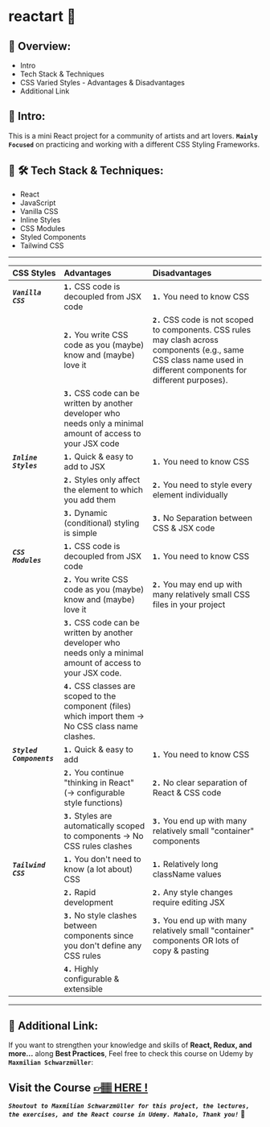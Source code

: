 # reactart 🎨

## 📣 Overview:

- Intro
- Tech Stack & Techniques
- CSS Varied Styles - Advantages & Disadvantages
- Additional Link

## 🔎 Intro:

This is a mini React project for a community of artists and art lovers. **`Mainly Focused`** on practicing and working with a different CSS Styling Frameworks.

## 🧰 🛠️ Tech Stack & Techniques:

- React
- JavaScript
- Vanilla CSS
- Inline Styles
- CSS Modules
- Styled Components
- Tailwind CSS

---

| CSS Styles                | Advantages                                                                                                        | Disadvantages                                                                                                                                                         |
| :------------------------ | :---------------------------------------------------------------------------------------------------------------- | :-------------------------------------------------------------------------------------------------------------------------------------------------------------------- |
| **_`Vanilla CSS`_**       | **`1.`** CSS code is decoupled from JSX code                                                                      | **`1.`** You need to know CSS                                                                                                                                         |
|                           | **`2.`** You write CSS code as you (maybe) know and (maybe) love it                                               | **`2.`** CSS code is not scoped to components. CSS rules may clash across components (e.g., same CSS class name used in different components for different purposes). |
|                           | **`3.`** CSS code can be written by another developer who needs only a minimal amount of access to your JSX code  |                                                                                                                                                                       |
| **_`Inline Styles`_**     | **`1.`** Quick & easy to add to JSX                                                                               | **`1.`** You need to know CSS                                                                                                                                         |
|                           | **`2.`** Styles only affect the element to which you add them                                                     | **`2.`** You need to style every element individually                                                                                                                 |
|                           | **`3.`** Dynamic (conditional) styling is simple                                                                  | **`3.`** No Separation between CSS & JSX code                                                                                                                         |
| **_`CSS Modules`_**       | **`1.`** CSS code is decoupled from JSX code                                                                      | **`1.`** You need to know CSS                                                                                                                                         |
|                           | **`2.`** You write CSS code as you (maybe) know and (maybe) love it                                               | **`2.`** You may end up with many relatively small CSS files in your project                                                                                          |
|                           | **`3.`** CSS code can be written by another developer who needs only a minimal amount of access to your JSX code. |                                                                                                                                                                       |
|                           | **`4.`** CSS classes are scoped to the component (files) which import them → No CSS class name clashes.           |                                                                                                                                                                       |
| **_`Styled Components`_** | **`1.`** Quick & easy to add                                                                                      | **`1.`** You need to know CSS                                                                                                                                         |
|                           | **`2.`** You continue "thinking in React" (→ configurable style functions)                                        | **`2.`** No clear separation of React & CSS code                                                                                                                      |
|                           | **`3.`** Styles are automatically scoped to components → No CSS rules clashes                                     | **`3.`** You end up with many relatively small "container" components                                                                                                 |
| **_`Tailwind CSS`_**      | **`1.`** You don't need to know (a lot about) CSS                                                                 | **`1.`** Relatively long className values                                                                                                                             |
|                           | **`2.`** Rapid development                                                                                        | **`2.`** Any style changes require editing JSX                                                                                                                        |
|                           | **`3.`** No style clashes between components since you don't define any CSS rules                                 | **`3.`** You end up with many relatively small "container" components OR lots of copy & pasting                                                                       |
|                           | **`4.`** Highly configurable & extensible                                                                         |                                                                                                                                                                       |

---

## 🔗 Additional Link:

If you want to strengthen your knowledge and skills of **React, Redux, and more...** along **Best Practices**, Feel free to check this course on Udemy by **`Maxmilian Schwarzmüller`**:

## Visit the Course [&#128073;&#127997; **HERE !**](https://www.udemy.com/course/react-the-complete-guide-incl-redux/)

**_`Shoutout to Maxmilian Schwarzmüller for this project, the lectures, the exercises, and the React course in Udemy. Mahalo, Thank you!`_** 🌺
